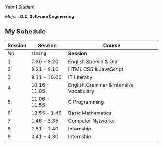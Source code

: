 *Year **1** Student*

*Major* : **B.E. Software Engineering**
## My Schedule
Session | Session |Course
--- | --- | ---
*No* | `Timing` | **Session**
1 | 7.30 - 8.20 | English Speech & Oral
2 | 8.21 - 9.10 | HTML CSS & JavaScript
3 | 9.11 - 10.00 | IT Literacy
4 | 10.16 - 11.05 | English Grammar & Intensive Vocabulary
5 | 11.06 - 11.55 | C Programming
6 | 12.55 - 1.45 | Basic Mathematics
7 | 1.46 - 2.35 | Computer Networks
8 | 2.51 - 3.40 | Internship
9 | 3.41 - 4.30 | Internship
